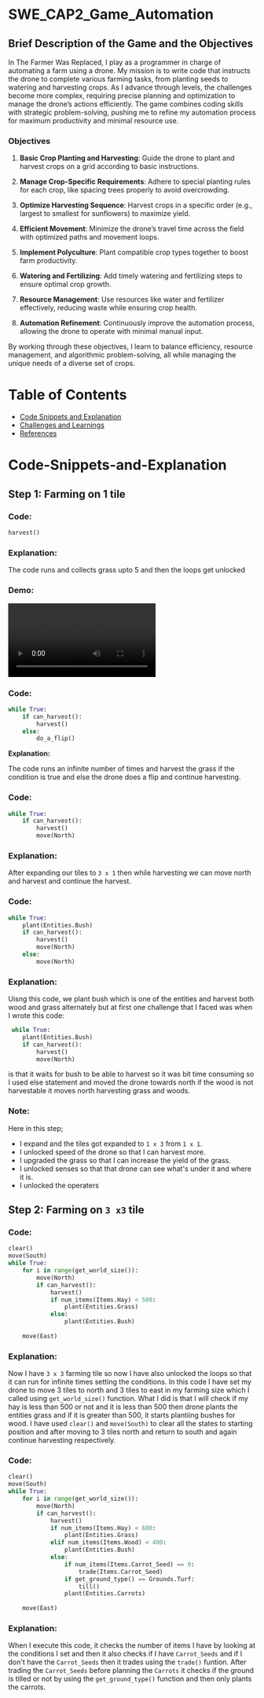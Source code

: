 # SWE_CAP2_Game_Automation

## **Brief Description of the Game and the Objectives**
In The Farmer Was Replaced, I play as a programmer in charge of automating a farm using a drone. My mission is to write code that instructs the drone to complete various farming tasks, from planting seeds to watering and harvesting crops. As I advance through levels, the challenges become more complex, requiring precise planning and optimization to manage the drone’s actions efficiently. The game combines coding skills with strategic problem-solving, pushing me to refine my automation process for maximum productivity and minimal resource use.

### Objectives

1. **Basic Crop Planting and Harvesting**: Guide the drone to plant and harvest crops on a grid according to basic instructions.

2. **Manage Crop-Specific Requirements**: Adhere to special planting rules for each crop, like spacing trees properly to avoid overcrowding.

3. **Optimize Harvesting Sequence**: Harvest crops in a specific order (e.g., largest to smallest for sunflowers) to maximize yield.

4. **Efficient Movement**: Minimize the drone’s travel time across the field with optimized paths and movement loops.

5. **Implement Polyculture**: Plant compatible crop types together to boost farm productivity.

6. **Watering and Fertilizing**: Add timely watering and fertilizing steps to ensure optimal crop growth.

7. **Resource Management**: Use resources like water and fertilizer effectively, reducing waste while ensuring crop health.

8. **Automation Refinement**: Continuously improve the automation process, allowing the drone to operate with minimal manual input. 

By working through these objectives, I learn to balance efficiency, resource management, and algorithmic problem-solving, all while managing the unique needs of a diverse set of crops.

# Table of Contents
- [Code Snippets and Explanation](#code-snippets-and-explanation)
- [Challenges and Learnings](#challenges-and-learnings)
- [References](#references)

# Code-Snippets-and-Explanation

## Step 1: Farming on 1 tile
### **Code:**

```python
harvest()
```
### **Explanation:**

The code runs and collects grass upto 5 and then the loops get unlocked

### **Demo:**

![Step_1](./Game1.mp4)

### **Code:**

```python
while True:
    if can_harvest():
        harvest()
    else:
        do_a_flip()
```
**Explanation:**

The code runs an infinite number of times and harvest the grass if the condition is true and else the drone does a flip and continue harvesting.

### **Code:**

```python
while True:
    if can_harvest():
        harvest()
        move(North)
```
### **Explanation:**

After expanding our tiles to `3 x 1` then while harvesting we can move north and harvest and continue the harvest.


### **Code:**

```python
while True:
	plant(Entities.Bush)
	if can_harvest():
		harvest()
		move(North)
	else:
		move(North)
```
### **Explanation:**

Uisng this code, we plant bush which is one of the entities and harvest both wood and grass alternately but at first one challenge that I faced was when I wrote this code: 

```python
 while True:
	plant(Entities.Bush)
	if can_harvest():
		harvest()
		move(North)
``` 
is that it waits for bush to be able to harvest so it was bit time consuming so I used else statement and moved the drone towards north if the wood is not harvestable it moves north harvesting grass and woods.



### **Note:**

Here in this step;
* I expand and the tiles got expanded to `1 x 3` from `1 x 1`.
* I unlocked speed of the drone so that I can harvest more.
* I upgraded the grass so that I can increase the yield of the grass.
* I unlocked senses so that that drone can see what's under it and where it is.
* I unlocked the operaters


## Step 2: Farming on `3 x3` tile

### **Code:**

```python
clear()
move(South)
while True:
	for i in range(get_world_size()):
		move(North)
		if can_harvest():
			harvest()
			if num_items(Items.Hay) < 500:
				plant(Entities.Grass)
			else:
				plant(Entities.Bush)
	
	move(East)
```

### **Explanation:**

Now I have `3 x 3` farming tile so now I have also unlocked the loops so that it can run for infinite times setting the conditions. In this code I have set my drone to move 3 tiles to north and 3 tiles to east in my farming size which I called using `get_world_size()` function. What I did is that I will check if my hay is less than 500 or not and it is less than 500 then drone plants the entities grass and if it is greater than 500, it starts plantiing bushes for wood. I have used `clear()` and `move(South)` to clear all the states to starting position and after moving to 3 tiles north and return to south and again continue harvesting respectively.


### **Code:**
```python
clear()
move(South)
while True:
	for i in range(get_world_size()):
		move(North)
		if can_harvest():
			harvest()
			if num_items(Items.Hay) < 600:
				plant(Entities.Grass)
			elif num_items(Items.Wood) < 400:
				plant(Entities.Bush)
			else:
				if num_items(Items.Carrot_Seed) == 0:
					trade(Items.Carrot_Seed)
				if get_ground_type() == Grounds.Turf:
					till()
				plant(Entities.Carrots)
	
	move(East)
```

### **Explanation:**

When I execute this code, it checks the number of items I have by looking at the conditions I set and then it also checks if I have `Carrot_Seeds` and if I don't have the `Carrot_Seeds` then it trades using the `trade()` funtion. After trading the `Carrot_Seeds` before planning the `Carrots` it checks if the ground is tilled or not by using the `get_ground_type()` function and then only plants the carrots.